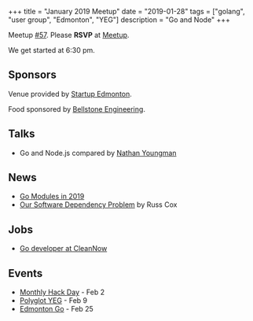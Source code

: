 +++
title = "January 2019 Meetup"
date = "2019-01-28"
tags = ["golang", "user group", "Edmonton", "YEG"]
description = "Go and Node"
+++

Meetup [#57](https://github.com/edmontongo/presentations/issues/95). Please **RSVP** at [Meetup](https://www.meetup.com/startupedmonton/events/bclwwpyzcblc/).

We get started at 6:30 pm.

## Sponsors

Venue provided by [Startup Edmonton](https://www.startupedmonton.com/).

Food sponsored by [Bellstone Engineering](https://bellstone.ca/). 

## Talks

* Go and Node.js compared by [Nathan Youngman](https://github.com/nathany)

## News

* [Go Modules in 2019](https://blog.golang.org/modules2019)
* [Our Software Dependency Problem](https://research.swtch.com/deps) by Russ Cox

## Jobs

* [Go developer at CleanNow](https://cleannow.workable.com/)

## Events

* [Monthly Hack Day](https://www.meetup.com/startupedmonton/events/hmnfpqyzdbdb/) - Feb 2
* [Polyglot YEG](https://polyglotyeg.com/) - Feb 9
* [Edmonton Go](https://www.meetup.com/startupedmonton/events/bclwwpyzdbhc/) - Feb 25

